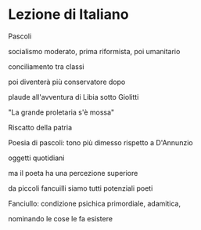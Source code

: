 # Lezione di Italiano


Pascoli

socialismo moderato, prima riformista, poi umanitario

conciliamento tra classi

poi diventerà più conservatore dopo

plaude all'avventura di Libia sotto Giolitti

"La grande proletaria s'è mossa"


Riscatto della patria

Poesia di pascoli: tono più dimesso rispetto a D'Annunzio

oggetti quotidiani

ma il poeta ha una percezione superiore

da piccoli fancuilli siamo tutti potenziali poeti


Fanciullo: condizione psichica primordiale, adamitica,

nominando le cose le fa esistere
<!--stackedit_data:
eyJoaXN0b3J5IjpbLTEwMTA3MjQ3NTBdfQ==
-->